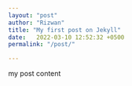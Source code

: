 ```yaml
---
layout: "post"
author: "Rizwan"
title: "My first post on Jekyll"
date:   2022-03-10 12:52:32 +0500
permalink: "/post/"

---
```



my post content
